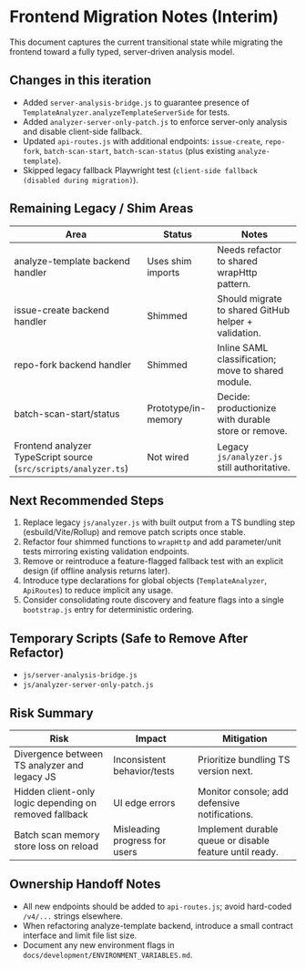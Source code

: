 # Frontend Migration Notes (Interim)

This document captures the current transitional state while migrating the frontend toward a fully typed, server-driven analysis model.

## Changes in this iteration

- Added `server-analysis-bridge.js` to guarantee presence of `TemplateAnalyzer.analyzeTemplateServerSide` for tests.
- Added `analyzer-server-only-patch.js` to enforce server-only analysis and disable client-side fallback.
- Updated `api-routes.js` with additional endpoints: `issue-create`, `repo-fork`, `batch-scan-start`, `batch-scan-status` (plus existing `analyze-template`).
- Skipped legacy fallback Playwright test (`client-side fallback (disabled during migration)`).

## Remaining Legacy / Shim Areas

| Area                                                            | Status              | Notes                                                |
| --------------------------------------------------------------- | ------------------- | ---------------------------------------------------- |
| analyze-template backend handler                                | Uses shim imports   | Needs refactor to shared wrapHttp pattern.           |
| issue-create backend handler                                    | Shimmed             | Should migrate to shared GitHub helper + validation. |
| repo-fork backend handler                                       | Shimmed             | Inline SAML classification; move to shared module.   |
| batch-scan-start/status                                         | Prototype/in-memory | Decide: productionize with durable store or remove.  |
| Frontend analyzer TypeScript source (`src/scripts/analyzer.ts`) | Not wired           | Legacy `js/analyzer.js` still authoritative.         |

## Next Recommended Steps

1. Replace legacy `js/analyzer.js` with built output from a TS bundling step (esbuild/Vite/Rollup) and remove patch scripts once stable.
2. Refactor four shimmed functions to `wrapHttp` and add parameter/unit tests mirroring existing validation endpoints.
3. Remove or reintroduce a feature-flagged fallback test with an explicit design (if offline analysis returns later).
4. Introduce type declarations for global objects (`TemplateAnalyzer`, `ApiRoutes`) to reduce implicit any usage.
5. Consider consolidating route discovery and feature flags into a single `bootstrap.js` entry for deterministic ordering.

## Temporary Scripts (Safe to Remove After Refactor)

- `js/server-analysis-bridge.js`
- `js/analyzer-server-only-patch.js`

## Risk Summary

| Risk                                                   | Impact                        | Mitigation                                              |
| ------------------------------------------------------ | ----------------------------- | ------------------------------------------------------- |
| Divergence between TS analyzer and legacy JS           | Inconsistent behavior/tests   | Prioritize bundling TS version next.                    |
| Hidden client-only logic depending on removed fallback | UI edge errors                | Monitor console; add defensive notifications.           |
| Batch scan memory store loss on reload                 | Misleading progress for users | Implement durable queue or disable feature until ready. |

## Ownership Handoff Notes

- All new endpoints should be added to `api-routes.js`; avoid hard-coded `/v4/...` strings elsewhere.
- When refactoring analyze-template backend, introduce a small contract interface and limit file list size.
- Document any new environment flags in `docs/development/ENVIRONMENT_VARIABLES.md`.
